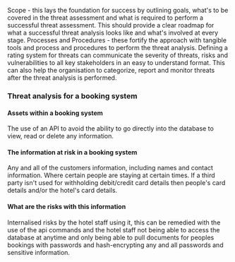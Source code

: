 Scope - this lays the foundation for success by outlining goals, what's to be covered in the threat assessment and what is required to perform a successful threat assessment. This should provide a clear roadmap for what a successful threat analysis looks like and what's involved at every stage.
Processes and Procedures - these fortify the approach with tangible tools and process and procedures to perform the threat analysis.
Defining a rating system for threats can communicate the severity of threats, risks and vulnerabilities to all key stakeholders in an easy to understand format. This can also help the organisation to categorize, report and monitor threats after the threat analysis is performed.

### Threat analysis for a booking system
#### Assets within a booking system
The use of an API to avoid the ability to go directly into the database to view, read or delete any information.

#### The information at risk in a booking system
Any and all of the customers information, including names and contact information.
Where certain people are staying at certain times.
If a third party isn't used for withholding debit/credit card details then people's card details and/or the hotel's card details.

#### What are the risks with this information
Internalised risks by the hotel staff using it, this can be remedied with the use of the api commands and the hotel staff not being able to access the database at anytime and only being able to pull documents for peoples bookings with passwords and hash-encrypting any and all passwords and sensitive information.
